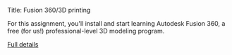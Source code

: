 Title: Fusion 360/3D printing


For this assignment, you'll install and start learning Autodesk Fusion
360, a free (for us!) professional-level 3D modeling program.



[Full details](assignments/2017-09-05.html)